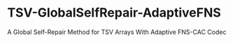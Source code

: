 # TSV-GlobalSelfRepair-AdaptiveFNS

A Global Self-Repair Method for TSV Arrays With Adaptive FNS-CAC Codec
